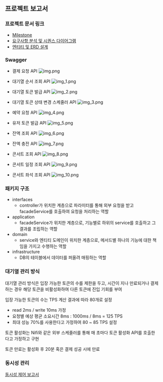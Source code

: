 ## 프로젝트 보고서

### 프로젝트 문서 링크

- [Milestone](https://thinkable-son-6b5.notion.site/3-Milestone-16f01bed19ff80b1aa1de4e5b42c61b7?pvs=4)
- [요구사항 분석 및 시퀀스 다이어그램](https://thinkable-son-6b5.notion.site/3-16c01bed19ff8060879ad22c3efad6d3?pvs=4)
- [엔티티 및 ERD 설계](https://thinkable-son-6b5.notion.site/3-ERD-16f01bed19ff80f5a545cba81fb8c8dd?pvs=4)

### Swagger

- 결제 요청 API
  ![img.png](images/img.png)

- 대기열 순서 조회 API
  ![img_1.png](images/img_1.png)

- 대기열 토큰 발급 API
  ![img_2.png](images/img_2.png)

- 대기열 토큰 상태 변경 스케줄러 API
  ![img_3.png](images/img_3.png)

- 예약 요청 API
  ![img_4.png](images/img_4.png)

- 유저 토큰 발급 API
  ![img_5.png](images/img_5.png)

- 잔액 조회 API
  ![img_6.png](images/img_6.png)

- 잔액 충전 API
  ![img_7.png](images/img_7.png)

- 콘서트 조회 API
  ![img_8.png](images/img_8.png)

- 콘서트 일정 조회 API
  ![img_9.png](images/img_9.png)

- 콘서트 좌석 조회 API
  ![img_10.png](images/img_10.png)

### 패키지 구조

- interfaces
    - controller가 위치한 계층으로 파라미터를 통해 외부 요청을 받고 facadeService를 호출하여 요청을 처리하는 역할
- application
    - facadeService가 위치한 계층으로, 기능별로 하위의 service를 호출하고 그 결과를 조립하는 역할
- domain
    - service와 엔티티 도메인이 위치한 계층으로, 메서드별 하나의 기능에 대한 책임을 가지고 수행하는 역할
- infrastructure
    - DB의 테이블에서 데이터를 퍼올려 매핑하는 역할

### 대기열 관리 방식

대기열 관리 방식은 입장 가능한 토큰의 수를 제한을 두고,
시간이 지나 만료되거나 결제하는 경우 해당 토큰을 비활성화하여
다른 토큰에 진입 기회를 부여

입장 가능한 토큰의 수는 TPS 계산 결과에 따라 80개로 설정

- read 2ms / write 10ms 가정
- 요청별 예상 평균 소요시간 8ms : 1000ms / 8ms = 125 TPS
- 최대 성능 70%를 사용한다고 가정하여 80 ~ 85 TPS 설정

토큰 활성화는 Nifi와 같은 외부 스케줄러를 통해 매 초마다
토큰 활성화 API를 호출한다고 가정하고 구현

토큰 만료는 활성화 후 20분 혹은 결제 성공 시에 만료

### 동시성 관리

[동시성 제어 보고서](https://thinkable-son-6b5.notion.site/6-18101bed19ff80239cdeed51c80a5812?pvs=4)